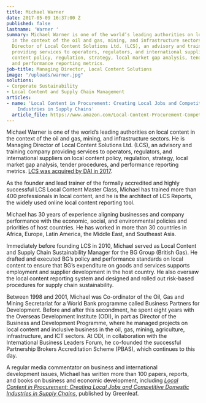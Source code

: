 ```yaml
---
title: Michael Warner
date: 2017-05-09 16:37:00 Z
published: false
lastname: 'Warner '
summary: Michael Warner is one of the world’s leading authorities on local content
  in the context of the oil and gas, mining, and infrastructure sectors. He is Managing
  Director of Local Content Solutions Ltd. (LCS), an advisory and training company
  providing services to operators, regulators, and international suppliers on local
  content policy, regulation, strategy, local market gap analysis, tender procedures,
  and performance reporting metrics.
job-title: Managing Director, Local Content Solutions
image: "/uploads/warner.jpg"
solutions:
- Corporate Sustainability
- Local Content and Supply Chain Management
articles:
- name: 'Local Content in Procurement: Creating Local Jobs and Competitive Domestic
    Industries in Supply Chains'
  article_file: https://www.amazon.com/Local-Content-Procurement-Competitive-Industries/dp/1906093644
---
```


Michael Warner is one of the world’s leading authorities on local content in the context of the oil and gas, mining, and infrastructure sectors. He is Managing Director of Local Content Solutions Ltd. (LCS), an advisory and training company providing services to operators, regulators, and international suppliers on local content policy, regulation, strategy, local market gap analysis, tender procedures, and performance reporting metrics. [LCS was acquired by DAI in 2017](/news/dai-joins-forces-with-local-content-solutions-ltd).

As the founder and lead trainer of the formally accredited and highly successful LCS Local Content Master Class, Michael has trained more than 400 professionals in local content, and he is the architect of LCS Reports, the widely used online local content reporting tool.

Michael has 30 years of experience aligning businesses and company performance with the economic, social, and environmental policies and priorities of host countries. He has worked in more than 30 countries in Africa, Europe, Latin America, the Middle East, and Southeast Asia.

Immediately before founding LCS in 2010, Michael served as Local Content and Supply Chain Sustainability Manager for the BG Group (British Gas). He drafted and executed BG’s policy and performance standards on local content to ensure that BG’s expenditure on goods and services supports employment and supplier development in the host country. He also oversaw the local content reporting system and designed and rolled out risk-based procedures for supply chain sustainability.

Between 1998 and 2001, Michael was Co-ordinator of the Oil, Gas and Mining Secretariat for a World Bank programme called Business Partners for Development. Before and after this secondment, he spent eight years with the Overseas Development Institute (ODI), in part as Director of the Business and Development Programme, where he managed projects on local content and inclusive business in the oil, gas, mining, agriculture, infrastructure, and ICT sectors. At ODI, in collaboration with the International Business Leaders Forum, he co-founded the successful Partnership Brokers Accreditation Scheme (PBAS), which continues to this day.

A regular media commentator on business and international development issues, Michael has written more than 100 papers, reports, and books on business and economic development, including *[Local Content in Procurement: Creating Local Jobs and Competitive Domestic Industries in Supply Chains](https://www.amazon.com/Local-Content-Procurement-Competitive-Industries/dp/1906093644)*, published by Greenleaf.